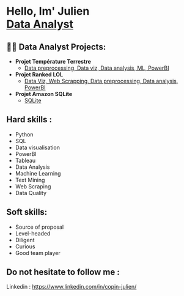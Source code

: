 <h1>Hello, Im' Julien <br/><a href="https://github.com/joshmadakor1"></a><a href="https://www.linkedin.com/in/copin-julien/">Data Analyst</a>

<h2>👨‍💻 Data Analyst Projects:</h2>

- <b>Projet Température Terrestre</b>
  - [Data preprocessing, Data viz, Data analysis, ML, PowerBI](https://github.com/CopinJ/Projet-Temperature-Terrestre)
- <b>Projet Ranked LOL </b>
  - [Data Viz, Web Scrapping, Data preprocessing, Data analysis, PowerBI](https://github.com/CopinJ/Projet-Ranked-LOL)
- <b>Projet Amazon SQLite</b>
  - [SQLite](https://github.com/CopinJ/Projet-Amazon-SQLite)

<h2>Hard skills :</h2>

- Python
- SQL
- Data visualisation
- PowerBI
- Tableau
- Data Analysis
- Machine Learning
- Text Mining
- Web Scraping
- Data Quality

<h2> Soft skills: </h2>

- Source of proposal
- Level-headed
- Diligent
- Curious
- Good team player

<h2> Do not hesitate to follow me : </h2>

Linkedin : https://www.linkedin.com/in/copin-julien/

<!--
